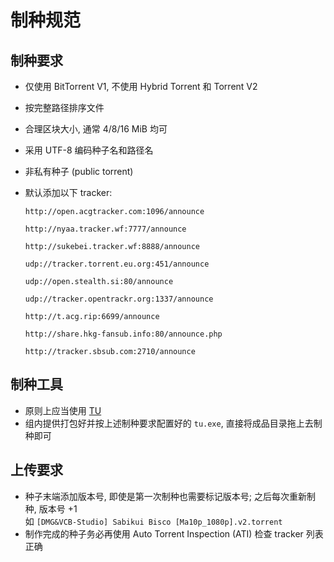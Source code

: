 # 制种规范

## 制种要求

* 仅使用 BitTorrent V1, 不使用 Hybrid Torrent 和 Torrent V2
* 按完整路径排序文件
* 合理区块大小, 通常 4/8/16 MiB 均可
* 采用 UTF-8 编码种子名和路径名
* 非私有种子 (public torrent)
* 默认添加以下 tracker:

  ```plaintext
  http://open.acgtracker.com:1096/announce
  
  http://nyaa.tracker.wf:7777/announce
  
  http://sukebei.tracker.wf:8888/announce
  
  udp://tracker.torrent.eu.org:451/announce
  
  udp://open.stealth.si:80/announce
  
  udp://tracker.opentrackr.org:1337/announce
  
  http://t.acg.rip:6699/announce
  
  http://share.hkg-fansub.info:80/announce.php
  
  http://tracker.sbsub.com:2710/announce
  ```

## 制种工具

* 原则上应当使用 [TU](https://github.com/airium/TorrentUtils)
* 组内提供打包好并按上述制种要求配置好的 `tu.exe`, 直接将成品目录拖上去制种即可

## 上传要求

* 种子末端添加版本号, 即使是第一次制种也需要标记版本号; 之后每次重新制种, 版本号 +1  
  如 `[DMG&VCB-Studio] Sabikui Bisco [Ma10p_1080p].v2.torrent`
  ​​
* 制作完成的种子务必再使用 Auto Torrent Inspection (ATI) 检查 tracker 列表正确
